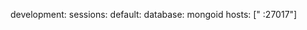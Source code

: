 <!-- layout:code post: padrino-stacks_mongoid -->


development:
  sessions:
    default:
      database: mongoid
      hosts: ["
:27017"]
